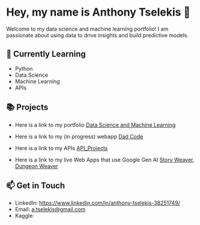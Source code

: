 # Hey, my name is Anthony Tselekis 👋

Welcome to my data science and machine learning portfolio! I am passionate about using data to drive insights and build predictive models.

## 🌱 Currently Learning

- Python
- Data Science
- Machine Learning
- APIs

## 📚 Projects

- Here is a link to my portfolio [Data Science and Machine Learning](https://github.com/anthtsel/Data-Science-Portfolio)

- Here is a link to my (in progress) webapp [Dad Code](https://github.com/anthtsel/pythonapp)

- Here is a link to my APIs [API_Projects](https://github.com/anthtsel/API_Projects)

- Here is a link to my live Web Apps that use Google Gen AI [Story Weaver](https://github.com/anthtsel/StoryWeaver), [Dungeon Weaver](https://github.com/anthtsel/DuneonWeaver)

## 📫 Get in Touch

- LinkedIn: https://www.linkedin.com/in/anthony-tselekis-38251749/
- Email: a.tselekis@gmail.com
- Kaggle:
